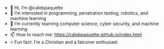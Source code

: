 - 👋 Hi, I’m @calebpaquette
- 👀 I’m interested in programming, penatration testing, robotics, and machine learning
- 🌱 I’m currently learning computer science, cyber security, and machine learning
- 📫 How to reach me: https://calebpaquette.github.io/index.html
- ⚡ Fun fact: I'm a Christian and a falconer enthusiast

<!---
calebpaquette/calebpaquette is a ✨ special ✨ repository because its `README.md` (this file) appears on your GitHub profile.
You can click the Preview link to take a look at your changes.
--->
